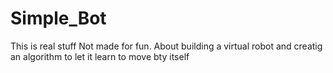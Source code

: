 # Simple_Bot

This is real stuff
Not made for fun.
About building a virtual robot and
creatig an algorithm to let it learn to move bty itself
